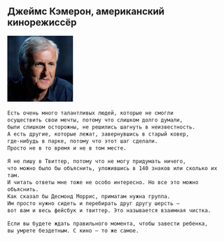 <!--2024-05-19 15:00:21-->
## Джеймс Кэмерон, американский кинорежиссёр
<img src="./js_cameron.jpg" width="150px">

    Есть очень много талантливых людей, которые не смогли 
    осуществить свои мечты, потому что слишком долго думали, 
    были слишком осторожны, не решились шагнуть в неизвестность. 
    А есть другие, которые лежат, завернувшись в старый ковер, 
    где-нибудь в парке, потому что этот шаг сделали. 
    Просто не в то время и не в том месте.

>  

    Я не пишу в Твиттер, потому что не могу придумать ничего, 
    что можно было бы объяснить, уложившись в 140 знаков или сколько их там. 
    И читать ответы мне тоже не особо интересно. Но все это можно объяснить. 
    Как сказал бы Десмонд Моррис, приматам нужна группа. 
    Им просто нужно сидеть и перебирать друг другу шерсть — 
    вот вам и весь фейсбук и твиттер. Это называется взаимная чистка.

>  

    Если вы будете ждать правильного момента, чтобы завести ребенка, 
    вы умрете бездетным. С кино — то же самое.